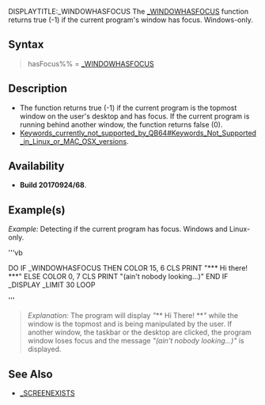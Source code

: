 DISPLAYTITLE:_WINDOWHASFOCUS
The [_WINDOWHASFOCUS](_WINDOWHASFOCUS) function returns true (-1) if the current program's window has focus. Windows-only.


## Syntax

>  hasFocus%% = [_WINDOWHASFOCUS](_WINDOWHASFOCUS)


## Description

* The function returns true (-1) if the current program is the topmost window on the user's desktop and has focus. If the current program is running behind another window, the function returns false (0).
* [Keywords_currently_not_supported_by_QB64#Keywords_Not_Supported_in_Linux_or_MAC_OSX_versions](Keywords_currently_not_supported_by_QB64#Keywords_Not_Supported_in_Linux_or_MAC_OSX_versions).


## Availability

* **Build 20170924/68**.


## Example(s)

*Example:* Detecting if the current program has focus. Windows and Linux-only.

'''vb

DO
    IF _WINDOWHASFOCUS THEN
        COLOR 15, 6
        CLS
        PRINT "*** Hi there! ***"
    ELSE
        COLOR 0, 7
        CLS
        PRINT "(ain't nobody looking...)"
    END IF
    _DISPLAY
    _LIMIT 30
LOOP

'''
>  *Explanation:* The program will display *"*** Hi There! ***"* while the window is the topmost and is being manipulated by the user. If another window, the taskbar or the desktop are clicked, the program window loses focus and the message *"(ain't nobody looking...)"* is displayed.


## See Also

* [_SCREENEXISTS](_SCREENEXISTS)




